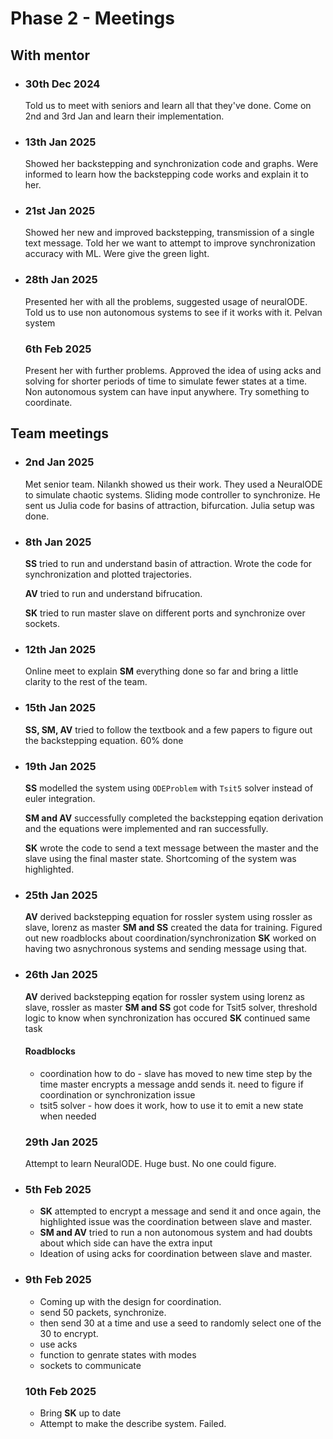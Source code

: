 # Phase 2 - Meetings

## With mentor

-   ### 30th Dec 2024
    
    Told us to meet with seniors and learn all that they've done. Come on 2nd and 3rd Jan and learn their implementation.

-   ### 13th Jan 2025

    Showed her backstepping and synchronization code and graphs. Were informed to learn how the backstepping code works and explain it to her. 

-   ### 21st Jan 2025

    Showed her new and improved backstepping, transmission of a single text message. Told her we want to attempt to improve synchronization accuracy with ML. Were give the green light. 

-   ### 28th Jan 2025
    Presented her with all the problems, suggested usage of neuralODE. Told us to use non autonomous systems to see if it works with it. Pelvan system

    ### 6th Feb 2025
    Present her with further problems. Approved the idea of using acks and solving for shorter periods of time to simulate fewer states at a time. Non autonomous system can have input anywhere. Try something to coordinate. 

## Team meetings

-   ### 2nd Jan 2025

    Met senior team. Nilankh showed us their work. They used a NeuralODE to simulate chaotic systems. Sliding mode controller to synchronize. He sent us Julia code for basins of attraction, bifurcation. Julia setup was done.

-   ### 8th Jan 2025

    **SS** tried to run and understand basin of attraction. Wrote the code for synchronization and plotted trajectories.

    **AV** tried to run and understand bifrucation.

    **SK** tried to run master slave on different ports and synchronize over sockets.

-   ### 12th Jan 2025

    Online meet to explain **SM** everything done so far and bring a little clarity to the rest of the team.

-   ###  15th Jan 2025

    **SS, SM, AV** tried to follow the textbook and a few papers to figure out the backstepping equation. 60% done

-   ### 19th Jan 2025

    **SS** modelled the system using `ODEProblem` with `Tsit5` solver instead of euler integration. 

    **SM and AV** successfully completed the backstepping eqation derivation and the equations were implemented and ran successfully. 

    **SK** wrote the code to send a text message between the master and the slave using the final master state. Shortcoming of the system was highlighted. 

-   ### 25th Jan 2025
    **AV** derived backstepping equation for rossler system using rossler as slave, lorenz as master
    **SM and SS** created the data for training. Figured out new roadblocks about coordination/synchronization
    **SK** worked on having two asnychronous systems and sending message using that.

-   ### 26th Jan 2025
    **AV** derived backstepping eqation for rossler system using lorenz as slave, rossler as master
    **SM and SS** got code for Tsit5 solver, threshold logic to know when synchronization has occured
    **SK** continued same task

    #### Roadblocks
    -   coordination how to do - slave has moved to new time step by the time master encrypts a message andd sends it. need to figure if coordination or synchronization issue
    -   tsit5 solver - how does it work, how to use it to emit a new state when needed

    ### 29th Jan 2025
    Attempt to learn NeuralODE. Huge bust. No one could figure. 

-   ### 5th Feb 2025
    - **SK** attempted to encrypt a message and send it and once again, the highlighted issue was the coordination between slave and master. 
    - **SM and AV** tried to run a non autonomous system and had doubts about which side can have the extra input
    - Ideation of using acks for coordination between slave and master. 

-   ### 9th Feb 2025
    - Coming up with the design for coordination. 
    - send 50 packets, synchronize. 
    - then send 30 at a time and use a seed to randomly select one of the 30 to encrypt.
    - use acks
    - function to genrate states with modes
    - sockets to communicate

    ### 10th Feb 2025
    - Bring **SK** up to date
    - Attempt to make the describe system. Failed. 

